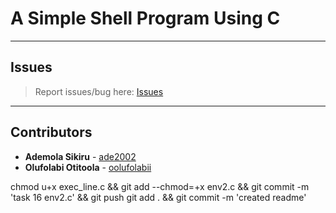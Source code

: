 # A Simple Shell Program Using C

---

## Issues

> Report issues/bug here: [Issues](https://github.com/oolufolabii/simple_shell/issues)

---

## Contributors

+ **Ademola Sikiru** - [ade2002](https://github.com/Ade2002/)
+ **Olufolabi Otitoola** - [oolufolabii](github.com/oolufolabii/)


chmod u+x exec_line.c && git add --chmod=+x env2.c && git commit -m 'task 16 env2.c' && git push
git add . && git commit -m 'created readme'
